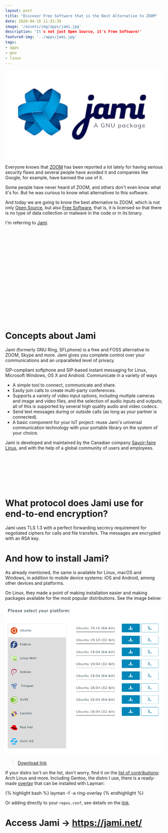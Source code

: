 ```yaml
---
layout: post
title: "Discover Free Software that is the Best Alternative to ZOOM"
date: 2020-04-16 11:31:39
image: '/assets/img/apps/jami.jpg'
description: 'It's not just Open Source, it's Free Software!'
featured-img: '../apps/jami.jpg'
tags:
- apps
- gnu
- linux
---
```


![Discover Free Software that is the Best Alternative to ZOOM](/assets/img/apps/jami.jpg)

Everyone knows that [ZOOM](https://is.gd/KdxXkD) has been reported a lot lately for having serious security flaws and several people have avoided it and companies like Google, for example, have banned the use of it.

Some people have never heard of ZOOM, and others don't even know what it's for. But he was curious to know what alternatives to this software.

And today we are going to know the best alternative to ZOOM, which is not only [Open Source](https://opensource.org/), but also [Free Software](https://www.gnu.org/philosophy/free-sw.pt-br.html), that is, it is licensed so that there is no type of data collection or malware in the code or in its binary.

I'm referring to [Jami](https://jami.net/).

<!-- QUADRADO -->
<script async src="//pagead2.googlesyndication.com/pagead/js/adsbygoogle.js"></script>
<ins class="adsbygoogle"
style="display:inline-block;width:336px;height:280px"
data-ad-client="ca-pub-2838251107855362"
data-ad-slot="5351066970"></ins>
<script>
(adsbygoogle = window.adsbygoogle || []).push({});
</script>

# Concepts about Jami

Jami (formerly GNU Ring, SFLphone) is a free and FOSS alternative to ZOOM, Skype and more. Jami gives you complete control over your communications and an unparalleled level of privacy.

SIP-compliant softphone and SIP-based instant messaging for Linux, Microsoft Windows, OS X and Android.
Communicate in a variety of ways

+ A simple tool to connect, communicate and share.
+ Easily join calls to create multi-party conferences.
+ Supports a variety of video input options, including multiple cameras and image and video files, and the selection of audio inputs and outputs; all of this is supported by several high quality audio and video codecs.
+ Send text messages during or outside calls (as long as your partner is connected).
+ A basic component for your IoT project: reuse Jami's universal communication technology with your portable library on the system of your choice.

Jami is developed and maintained by the Canadian company [Savoir-faire Linux](https://savoirfairelinux.com/), and with the help of a global community of users and employees.

<!-- LISTA MIN -->
<script async src="//pagead2.googlesyndication.com/pagead/js/adsbygoogle.js"></script>
<ins class="adsbygoogle"
style="display:inline-block;width:730px;height:95px"
data-ad-client="ca-pub-2838251107855362"
data-ad-slot="5351066970"></ins>
<script>
(adsbygoogle = window.adsbygoogle || []).push({});
</script>

# What protocol does Jami use for end-to-end encryption?

Jami uses TLS 1.3 with a perfect forwarding secrecy requirement for negotiated ciphers for calls and file transfers. The messages are encrypted with an RSA key.

# And how to install Jami?

As already mentioned, the same is available for Linux, macOS and Windows, in addition to mobile device systems: iOS and Android, among other devices and platforms.

On Linux, they made a point of making installation easier and making packages available for the most popular distributions. See the image below:

![Jami Linux](/assets/img/apps/jami-linux.png)

> [Download link](https://jami.net/download-jami-linux/)

If your distro isn't on the list, don't worry, find it on the [list of contributions](https://jami.net/download-jami-linux/): Arch Linux and more. Including Gentoo, the distro I use, there is a ready-made [overlay](https://github.com/stefan-langenmaier/ring-overlay) that can be installed with Layman:

{% highlight bash %}
layman -f -a ring-overlay
{% endhighlight %}

Or adding directly to your `repos.conf`, see details on the [link](https://github.com/stefan-langenmaier/ring-overlay).

# Access Jami → <https://jami.net/>
